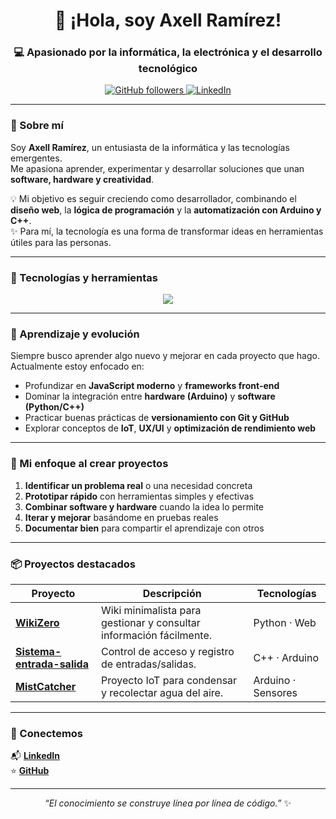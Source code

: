 <!-- PROFILE README -->
<h1 align="center">👋 ¡Hola, soy Axell Ramírez!</h1>
<h3 align="center">💻 Apasionado por la informática, la electrónica y el desarrollo tecnológico</h3>

<p align="center">
  <a href="https://github.com/AxellRamirez">
    <img src="https://img.shields.io/github/followers/AxellRamirez?label=Seguidores&style=social" alt="GitHub followers" />
  </a>
  <a href="https://www.linkedin.com/in/axell-ram%C3%ADrez-solano-9b6473354/">
    <img src="https://img.shields.io/badge/LinkedIn-Perfil-blue?logo=linkedin&logoColor=white" alt="LinkedIn" />
  </a>
</p>

---

### 🚀 Sobre mí

Soy **Axell Ramírez**, un entusiasta de la informática y las tecnologías emergentes.  
Me apasiona aprender, experimentar y desarrollar soluciones que unan **software, hardware y creatividad**.  

💡 Mi objetivo es seguir creciendo como desarrollador, combinando el **diseño web**, la **lógica de programación** y la **automatización con Arduino y C++**.  
✨ Para mí, la tecnología es una forma de transformar ideas en herramientas útiles para las personas.

---

### 🧰 Tecnologías y herramientas

<p align="center">
  <img src="https://skillicons.dev/icons?i=html,css,js,react,python,cpp,arduino,git,github,vscode" />
</p>

---

### 🧠 Aprendizaje y evolución

Siempre busco aprender algo nuevo y mejorar en cada proyecto que hago.  
Actualmente estoy enfocado en:

- Profundizar en **JavaScript moderno** y **frameworks front-end**  
- Dominar la integración entre **hardware (Arduino)** y **software (Python/C++)**  
- Practicar buenas prácticas de **versionamiento con Git y GitHub**  
- Explorar conceptos de **IoT**, **UX/UI** y **optimización de rendimiento web**  

---

### 🧩 Mi enfoque al crear proyectos

1. **Identificar un problema real** o una necesidad concreta  
2. **Prototipar rápido** con herramientas simples y efectivas  
3. **Combinar software y hardware** cuando la idea lo permite  
4. **Iterar y mejorar** basándome en pruebas reales  
5. **Documentar bien** para compartir el aprendizaje con otros

---

### 📦 Proyectos destacados

| Proyecto | Descripción | Tecnologías |
|-----------|--------------|--------------|
| [**WikiZero**](https://github.com/AxellRamirez/wikizero) | Wiki minimalista para gestionar y consultar información fácilmente. | Python · Web |
| [**Sistema-entrada-salida**](https://github.com/AxellRamirez/sistema-entrada-salida) | Control de acceso y registro de entradas/salidas. | C++ · Arduino |
| [**MistCatcher**](https://github.com/AxellRamirez/condensa-agua) | Proyecto IoT para condensar y recolectar agua del aire. | Arduino · Sensores |

---

### 🤝 Conectemos

📬 **[LinkedIn](https://www.linkedin.com/in/axell-ram%C3%ADrez-solano-9b6473354/)**  
⭐ [**GitHub**](https://github.com/AxellRamirez)

---

<p align="center">
  <i>“El conocimiento se construye línea por línea de código.”</i> ✨
</p>
